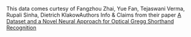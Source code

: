 This data comes curtesy of Fangzhou Zhai, Yue Fan, Tejaswani Verma, Rupali Sinha, Dietrich KlakowAuthors Info & Claims from their paper [A Dataset and a Novel Neural Approach for Optical Gregg Shorthand Recognition
](https://doi.org/10.1007/978-3-030-00794-2_24)